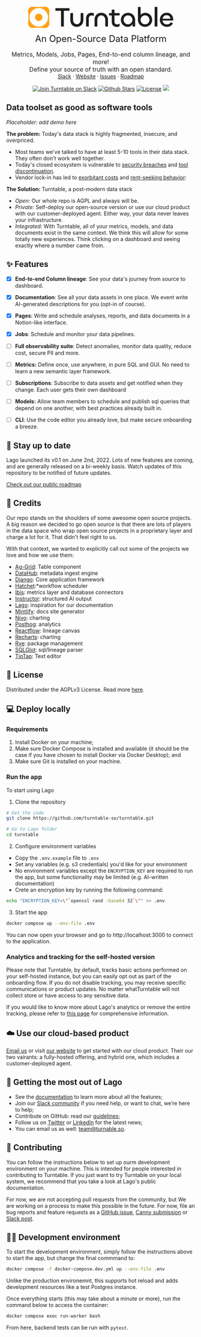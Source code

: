 <!-- PROJECT LOGO -->
<p align="center">
<svg width="388" height="57" viewBox="0 0 388 57" fill="none" xmlns="http://www.w3.org/2000/svg">
  <style>
    :root {
      --textcolor: #1D1D1D;
      --fillcolor: #FFA217;
    }
    @media (prefers-color-scheme: dark) {
      :root {
        --textcolor: #FFFFFF;
        --fillcolor: #CAF800;
      }
    }
  </style>
  <path d="M370.405 53.8019C359.542 53.8019 351.45 45.9286 351.45 34.9205C351.45 24.6414 358.813 16.2578 369.53 16.2578C380.319 16.2578 387.026 24.0582 387.026 34.0457V36.9617H358.449C359.251 43.0854 363.916 47.3866 370.332 47.3866C374.706 47.3866 378.642 45.4912 380.756 41.5545L386.297 44.3977C383.162 50.5214 377.403 53.8019 370.405 53.8019ZM358.74 32.2961H379.809C379.517 26.6098 375.362 22.746 369.457 22.746C363.406 22.746 359.469 26.9743 358.74 32.2961Z" fill="var(--textcolor)"/>
  <path d="M337.652 0.875488H344.87V52.9998H337.652V0.875488Z" fill="var(--textcolor)"/>
  <path d="M312.005 53.8746C301.215 53.8746 292.978 45.7826 292.978 35.2119V0.875488H300.195V21.7252C303.111 18.5176 307.485 16.4034 312.296 16.4034C323.159 16.4034 330.959 24.3497 330.959 35.2119C330.959 45.491 322.794 53.8746 312.005 53.8746ZM312.005 47.0948C318.639 47.0948 323.742 41.7001 323.742 35.139C323.742 28.6508 318.639 23.2561 312.005 23.2561C305.298 23.2561 300.195 28.6508 300.195 35.139C300.195 41.7001 305.298 47.0948 312.005 47.0948Z" fill="var(--textcolor)"/>
  <path d="M265.435 53.8745C255.083 53.8745 247.501 45.418 247.501 35.066C247.501 24.8599 255.666 16.4033 266.528 16.4033C277.318 16.4033 285.555 24.4225 285.555 35.066V52.9997H278.703V46.7302C276.005 51.1043 271.267 53.8745 265.435 53.8745ZM266.528 47.0218C273.235 47.0218 278.338 41.6271 278.338 35.1389C278.338 28.5778 273.235 23.1831 266.528 23.1831C259.894 23.1831 254.718 28.5778 254.718 35.1389C254.718 41.6271 259.894 47.0218 266.528 47.0218Z" fill="var(--textcolor)"/>
  <path d="M236.826 53.9473C227.932 53.9473 223.193 48.3339 223.193 40.1689V23.5475H216.122V17.278H223.193V8.01953H230.411V17.278H244.116V23.5475H230.411V39.9502C230.411 44.6159 233.181 47.3862 237.482 47.3862C239.815 47.3862 242.366 46.5113 244.116 45.272V51.906C242.294 53.1453 239.45 53.9473 236.826 53.9473Z" fill="var(--textcolor)"/>
  <path d="M195.139 23.3289C188.14 23.3289 184.641 29.0881 184.641 35.7221V52.9997H177.424V34.9931C177.424 24.5683 183.62 16.4033 195.139 16.4033C206.803 16.4033 213.145 24.5683 213.145 34.9202V52.9997H205.928V35.795C205.928 29.0881 202.283 23.3289 195.139 23.3289Z" fill="var(--textcolor)"/>
  <path d="M161.927 52.9999H154.71V31.7128C154.71 23.0375 159.667 16.5493 168.999 16.5493C171.259 16.5493 173.591 16.9867 175.414 17.8615V25.0059C173.664 23.9852 171.623 23.4749 169.655 23.4749C164.843 23.4749 161.927 26.7555 161.927 32.0044V52.9999Z" fill="var(--textcolor)"/>
  <path d="M130.048 46.8762C136.682 46.8762 140.327 41.117 140.327 34.483V17.2783H147.544V35.3578C147.544 45.7098 141.275 53.8747 130.048 53.8747C118.967 53.8747 112.697 45.6369 112.697 35.2849V17.2783H119.914V34.5559C119.914 41.117 123.487 46.8762 130.048 46.8762Z" fill="var(--textcolor)"/>
  <path d="M110.419 4.15625V11.009H95.4012V53H87.9652V11.009H73.0205V4.15625H110.419Z" fill="var(--textcolor)"/>
  <path fill-rule="evenodd" clip-rule="evenodd" d="M44.9237 57C51.5933 57 57 51.5933 57 44.9237C55.6943 34.0135 55.6943 22.9865 57 12.0763C57 5.40679 51.5933 6.09707e-05 44.9237 6.08911e-05C34.0135 1.30574 22.9865 1.30574 12.0763 6.04994e-05C5.40679 6.04199e-05 6.16504e-05 5.40679 6.15709e-05 12.0763C1.30574 22.9865 1.30574 34.0135 6.11792e-05 44.9237C6.10996e-05 51.5933 5.40679 57 12.0763 57C22.9865 55.6943 34.0135 55.6943 44.9237 57ZM3.76179 28.502C3.76179 14.8385 14.8382 3.76203 28.5017 3.76203C42.1652 3.76203 53.2417 14.8385 53.2417 28.502C53.2417 42.1655 42.1652 53.2419 28.5017 53.2419C14.8382 53.2419 3.76179 42.1655 3.76179 28.502ZM18.4805 28.5021C18.4805 23.1405 22.897 18.7941 28.3452 18.7941C33.7933 18.7941 38.2098 23.1405 38.2098 28.5021C38.2098 33.8638 33.7933 38.2102 28.3452 38.2102C22.897 38.2102 18.4805 33.8638 18.4805 28.5021Z" fill="var(--fillcolor)"/>
  </svg>

  <p align="center">
     <span style="font-size: 24px;">An Open-Source Data Platform</span>
    <br />
    <br />
     <span style="font-size: 16px;">Metrics, Models, Jobs, Pages, End-to-end column lineage, and more!</span>
    <br />
    <span style="font-size: 16px;">Define your source of truth with an open standard.</span>
    <br />
    <a href="https://join.slack.com/t/turntable-community/shared_invite/zt-25p0olvhz-Z~c5QWq1jv2YFHQ46mMFDA">Slack</a>
    ·
    <a href="https://www.turntable.so">Website</a>
    ·
    <a href="https://github.com/turntable-so/turntable/issues">Issues</a>
    ·
    <a href="https://turntable-so.canny.io/">Roadmap</a>
  </p>

<p align="center">
   <a href="https://join.slack.com/t/turntable-community/shared_invite/zt-25p0olvhz-Z~c5QWq1jv2YFHQ46mMFDA"><img src="https://img.shields.io/badge/Turntable%20Slack%20Community-turntable.slack.com-%234A154B" alt="Join Turntable on Slack"></a>
   <a href="https://github.com/turntable-so/turntable/stargazers"><img src="https://img.shields.io/github/stars/turntable-so/turntable" alt="Github Stars"></a>
   <!-- <a href="https://news.ycombinator.com/item?id=31424450"><img src="https://img.shields.io/badge/Hacker%20News-777-%23FF6600" alt="Hacker News"></a> -->
   <a href="https://github.com/turntable-so/blob/main/LICENSE"><img src="https://img.shields.io/badge/license-AGPLv3-blue" alt="License"></a>
   <a href="https://www.ycombinator.com/companies/turntable"><img src="https://img.shields.io/badge/Backed%20by-Y%20Combinator-%23f26625"></a>
</p>

<!-- ABOUT THE PROJECT -->
## Data toolset as good as software tools
*Placeholder: add demo here*

**The problem:** Today's data stack is highly fragmented, insecure, and overpriced.
- Most teams we've talked to have at least 5-10 tools in their data stack. They often don't work well together.
- Today's closed ecosystem is vulnerable to [security breaches](https://www.wired.com/story/snowflake-breach-advanced-auto-parts-lendingtree/) and [tool discontinuation](https://news.ycombinator.com/item?id=40750391).
- Vendor lock-in has led to [exorbitant costs](https://aws.amazon.com/marketplace/pp/prodview-tjpcf42nbnhko) and [rent-seeking behavior](https://www.fool.com/investing/2022/08/26/3-wild-metrics-highlight-snowflakes-staggering-mom/):


**The Solution:** Turntable, a post-modern data stack
- *Open:* Our whole repo is AGPL and always will be. 
- *Private:* Self-deploy our open-source version or use our cloud product with our customer-deployed agent. Either way, your data never leaves your infrastructure.
- *Integrated:* With Turntable, all of your metrics, models, and data documents exist in the same context. We think this will allow for some totally new experiences. Think clicking on a dashboard and seeing exactly where a number came from.

## ✨ Features
- [x] **End-to-end Column lineage**: See your data's journey from source to dashboard.
- [x] **Documentation**: See all your data assets in one place. We event write AI-generated descriptions for you (opt-in of course).
- [x] **Pages**: Write and schedule analyses, reports, and data documents in a Notion-like interface.
- [x] **Jobs**: Schedule and monitor your data pipelines.
- [ ] **Full observability suite**: Detect anomalies, monitor data quality, reduce cost, secure PII and more.
- [ ] **Metrics:** Define once, use anywhere, in pure SQL and GUI. No need to learn a new semantic layer framework. 
- [ ] **Subscriptions**: Subscribe to data assets and get notified when they change. Each user gets their own dashboard
- [ ] **Models:** Allow team members to schedule and publish sql queries that depend on one another, with best practices already built in. 
- [ ] **CLI**: Use the code editor you already love, but make secure onboarding a breeze.


## 🔔 Stay up to date
Lago launched its v0.1 on June 2nd, 2022. Lots of new features are coming, and are generally released on a bi-weekly basis. Watch updates of this repository to be notified of future updates.

[Check out our public roadmap](https://turntable-so.canny.io/)

## 🙏 Credits

Our repo stands on the shoulders of some awesome open source projects. A big reason we decided to go open source is that there are lots of players in the data space who wrap open source projects in a proprietary layer and charge a lot for it. That didn't feel right to us.

With that context, we wanted to explicitly call out some of the projects we love and how we use them:

- [Ag-Grid](https://github.com/ag-grid/ag-grid): Table component
- [DataHub](https://github.com/datahub-project/datahub): metadata ingest engine
- [Django](https://github.com/django/django): Core application framework
- [Hatchet](https://github.com/hatchet-dev/hatchet):*workflow scheduler
- [Ibis](https://github.com/ibis-project/ibis): metrics layer and database connectors
- [Instructor](https://github.com/jxnl/instructor): structured AI output
- [Lago](https://github.com/getlago/lago): inspiration for our documentation
- [Mintlify](https://github.com/mintlify): docs site generator
- [Nivo](https://github.com/plouc/nivo): charting
- [Posthog](https://github.com/posthog/posthog): analytics
- [Reactflow](https://github.com/xyflow/xyflow): lineage canvas
- [Recharts](https://github.com/recharts/recharts): charting
- [Rye](https://github.com/astral-sh/rye): package management
- [SQLGlot](https://github.com/tobymao/sqlglot): sql/lineage parser
- [TipTap](https://github.com/ueberdosis/tiptap): Text editor














## 🔖 License
Distributed under the AGPLv3 License. Read more [here](https://www.getlago.com/blog/open-source-licensing-and-why-lago-chose-agplv3).

## 💻 Deploy locally

### Requirements
1. Install Docker on your machine;
2. Make sure Docker Compose is installed and available (it should be the case if you have chosen to install Docker via Docker Desktop); and
3. Make sure Git is installed on your machine.

### Run the app
To start using Lago

1. Clone the repository

```bash
# Get the code
git clone https://github.com/turntable-so/turntable.git

# Go to Lago folder
cd turntable
```

2. Configure environment variables
  - Copy the `.env.example` file to `.env`
  - Set any variables (e.g. s3 credentials) you'd like for your environment
  - No environment variables except the `ENCRYPTION_KEY` are required to run the app, but some functionality may be limited (e.g. AI-written documentation)
  - Crete an encryption key by running the following command:

```bash
echo "ENCRYPTION_KEY=\"`openssl rand -base64 32`\"" >> .env
```

3. Start the app

```bash
docker compose up --env-file .env
```

You can now open your browser and go to http://localhost:3000 to connect to the application.

### Analytics and tracking for the self-hosted version
Please note that Turntable, by default, tracks basic actions performed on your self-hosted instance, but you can easily opt out as part of the onboarding flow. If you do not disable tracking, you may receive specific communications or product updates. No matter whatTurntable will not collect store or have access to any sensitive data.

If you would like to know more about Lago's analytics or remove the entire tracking, please refer to [this page](https://doc.getlago.com/guide/self-hosted/tracking-analytics) for comprehensive information.

## ☁️ Use our cloud-based product
[Email us](mailto:founders@turntable.so) or visit [our website](www.turntable.so) to get started with our cloud product. Their our two vairants: a fully-hosted offering, and hybrid one, which includes a customer-deployed agent.

## 🚀 Getting the most out of Lago
- See the [documentation](https://doc.turntable.so) to learn more about all the features;
- Join our [Slack community](https://join.slack.com/t/turntable-community/shared_invite/zt-25p0olvhz-Z~c5QWq1jv2YFHQ46mMFDA) if you need help, or want to chat, we’re here to help;
- Contribute on GitHub: read our [guidelines](https://github.com/turntable-so/turntable/blob/main/CONTRIBUTING.md);
- Follow us on [Twitter](https://twitter.com/Turntable) or [LinkedIn](https://www.linkedin.com/company/turntabledata) for the latest news;
- You can email us as well: [team@turnable.so](mailto:team@turntable.so).

## 📝 Contributing

You can follow the instructions below to set up ourm development environment on your machine. This is intended for people interested in contributing to Turntable. If you just want to try Turntable on your local system, we recommend that you take a look at Lago's public documentation.

For now, we are not accepting pull requests from the community, but We are working on a process to make this possible in the future. For now, file an bug reports and feature requests as a [GitHub issue](https://github.com/turntable-so/turntable/issues), [Canny submission](https://turntable-so.canny.io/) or [Slack post](https://join.slack.com/t/turntable-community/shared_invite/zt-25p0olvhz-Z~c5QWq1jv2YFHQ46mMFDA).

## 🧑‍💻 Development environment

To start the development environment, simply follow the instructions above to start the app, but change the final commmand to:

```bash
docker compose -f docker-compose.dev.yml up --env-file .env
```

Unlike the production environemnt, this supports hot reload and adds development resources like a test Postgres instance.

Once everything starts (this may take about a minute or more), run the command below to access the container:

```bash
docker compose exec run-worker bash
```

From here, backend tests can be run with `pytest`.


